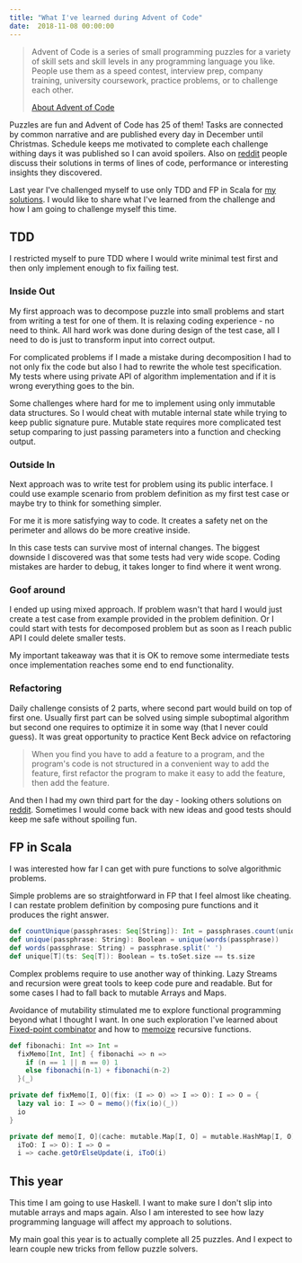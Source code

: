 ```yaml
---
title: "What I've learned during Advent of Code"
date:  2018-11-08 00:00:00
---
```


> Advent of Code is a series of small programming puzzles for a variety of skill sets and skill levels in any programming language you like.
> People use them as a speed contest, interview prep, company training, university coursework, practice problems, or to challenge each other.
>
> [About Advent of Code][adventabout]


Puzzles are fun and Advent of Code has 25 of them!
Tasks are connected by common narrative and are published every day in December until Christmas.
Schedule keeps me motivated to complete each challenge withing days it was published so I can avoid spoilers.
Also on [reddit][reddit] people discuss their solutions in terms of lines of code, performance or interesting insights they discovered.


Last year I've challenged myself to use only TDD and FP in Scala for [my solutions][src].
I would like to share what I've learned from the challenge and how I am going to challenge myself this time.


## TDD

I restricted myself to pure TDD where I would write minimal test first and then only implement enough to fix failing test.

### Inside Out

My first approach was to decompose puzzle into small problems and start from writing a test for one of them.
It is relaxing coding experience - no need to think. 
All hard work was done during design of the test case, all I need to do is just to transform input into correct output.

For complicated problems if I made a mistake during decomposition I had to not only fix the code but also I had to rewrite the whole test specification. My tests where using private API of algorithm implementation and if it is wrong everything goes to the bin.

Some challenges where hard for me to implement using only immutable data structures.
So I would cheat with mutable internal state while trying to keep public signature pure.
Mutable state requires more complicated test setup comparing to just passing parameters into a function and checking output.

### Outside In

Next approach was to write test for problem using its public interface.
I could use example scenario from problem definition as my first test case or maybe try to think for something simpler.

For me it is more satisfying way to code.
It creates a safety net on the perimeter and allows do be more creative inside.

In this case tests can survive most of internal changes.
The biggest downside I discovered was that some tests had very wide scope. Coding mistakes are harder to debug, it takes longer to find where it went wrong.

### Goof around

I ended up using mixed approach.
If problem wasn't that hard I would just create a test case from example provided in the problem definition.
Or I could start with tests for decomposed problem but as soon as I reach public API I could delete smaller tests.

My important takeaway was that it is OK to remove some intermediate tests once implementation reaches some end to end functionality.


### Refactoring

Daily challenge consists of 2 parts, where second part would build on top of first one. 
Usually first part can be solved using simple suboptimal algorithm but second one requires to optimize it in some way (that I never could guess).
It was great opportunity to practice Kent Beck advice on refactoring 

> When you find you have to add a feature to a program, and the program's code is not structured in a convenient way to add the feature, first refactor the program to make it easy to add the feature, then add the feature.

And then I had my own third part for the day - looking others solutions on [reddit][reddit].
Sometimes I would come back with new ideas and good tests should keep me safe without spoiling fun.


## FP in Scala

I was interested how far I can get with pure functions to solve algorithmic problems.

Simple problems are so straightforward in FP that I feel almost like cheating.
I can restate problem definition by composing pure functions and it produces the right answer.
```scala
def countUnique(passphrases: Seq[String]): Int = passphrases.count(unique)
def unique(passphrase: String): Boolean = unique(words(passphrase))
def words(passphrase: String) = passphrase.split(' ')
def unique[T](ts: Seq[T]): Boolean = ts.toSet.size == ts.size 
```

Complex problems require to use another way of thinking.
Lazy Streams and recursion were great tools to keep code pure and readable.
But for some cases I had to fall back to mutable Arrays and Maps.

Avoidance of mutability stimulated me to explore functional programming beyond what I thought I want.
In one such exploration I've learned about [Fixed-point combinator][fixedpoint] and how to [memoize][memo] recursive functions.
```scala
def fibonachi: Int => Int =
  fixMemo[Int, Int] { fibonachi => n =>
    if (n == 1 || n == 0) 1
    else fibonachi(n-1) + fibonachi(n-2)
  }(_)

private def fixMemo[I, O](fix: (I => O) => I => O): I => O = {
  lazy val io: I => O = memo()(fix(io)(_))
  io
}

private def memo[I, O](cache: mutable.Map[I, O] = mutable.HashMap[I, O]())(
  iToO: I => O): I => O =
  i => cache.getOrElseUpdate(i, iToO(i)
```

## This year

This time I am going to use Haskell.
I want to make sure I don't slip into mutable arrays and maps again.
Also I am interested to see how lazy programming language will affect my approach to solutions.

My main goal this year is to actually complete all 25 puzzles.
And I expect to learn couple new tricks from fellow puzzle solvers.



[adventabout]: https://adventofcode.com/about
[src]: https://github.com/nbardiuk/adventofcode2017
[reddit]: https://www.reddit.com/r/adventofcode
[fixedpoint]: https://en.wikipedia.org/wiki/Fixed-point_combinator
[memo]: https://michid.wordpress.com/2009/02/23/function_mem/
